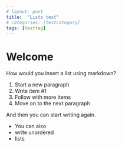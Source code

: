 ```yaml
---
# layout: post
title:  "Lists test"
# categories: [testcategory]
tags: [testtag]
---
```


# Welcome

How would you insert a list using markdown?

1. Start a new paragraph
2. Write item #1
3. Follow with more items
4. Move on to the next paragraph

And then you can start writing again. 

* You can also
* write unordered
* lists
